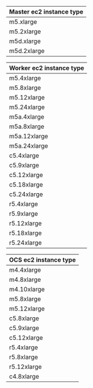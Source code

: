 |    Master ec2 instance type   |
| ----------------------------- |
|           m5.xlarge           |
|           m5.2xlarge          |
|           m5d.xlarge          |
|           m5d.2xlarge         |

|     Worker ec2 instance type  |
| ----------------------------- |
|           m5.4xlarge          |
|           m5.8xlarge          |
|           m5.12xlarge         |
|           m5.24xlarge         |
|           m5a.4xlarge         |
|           m5a.8xlarge         |
|           m5a.12xlarge        |
|           m5a.24xlarge        |
|           c5.4xlarge          |
|           c5.9xlarge          |
|           c5.12xlarge         |
|           c5.18xlarge         |
|           c5.24xlarge         |
|           r5.4xlarge          |
|           r5.9xlarge          |
|           r5.12xlarge         |
|           r5.18xlarge         |
|           r5.24xlarge         |

|      OCS ec2 instance type    |
| ----------------------------- |
|           m4.4xlarge          |
|           m4.8xlarge          |
|           m4.10xlarge         |
|           m5.8xlarge          |
|           m5.12xlarge         |
|           c5.8xlarge          |
|           c5.9xlarge          |
|           c5.12xlarge         |
|           r5.4xlarge          |
|           r5.8xlarge          |
|           r5.12xlarge         |
|           c4.8xlarge          |
